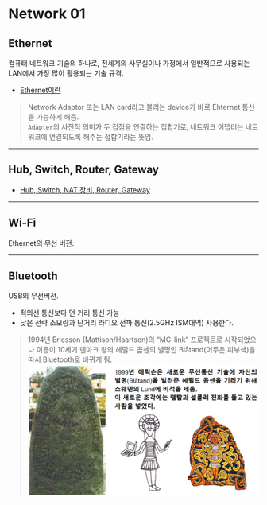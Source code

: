 # Network 01

## Ethernet

컴퓨터 네트워크 기술의 하나로, 전세계의 사무실이나 가정에서 일반적으로 사용되는 LAN에서 가장 많이 활용되는 기술 규격.

* [Ethernet이란](https://dsaint31.tistory.com/entry/CE-Ethernet)

> Network Adaptor 또는 LAN card라고 불리는 device가 바로 Ehternet 통신을 가능하게 해줌.  
> `Adapter`의 사전적 의미가 두 접점을 연결하는 접합기로, 네트워크 어댑터는 네트워크에 연결되도록 해주는 접합기라는 뜻임.

---

## Hub, Switch, Router, Gateway

* [Hub, Switch, NAT 장비, Router, Gateway](https://dsaint31.tistory.com/entry/Hub-Switch-Router-%EA%B3%B5%EC%9C%A0%EA%B8%B0NAT%EC%9E%A5%EB%B9%84)

---

## Wi-Fi

Ethernet의 무선 버전.

---

## Bluetooth

USB의 무선버전.

* 적외선 통신보다 먼 거리 통신 가능
* 낮은 전략 소모량과 단거리 라디오 전파 통신(2.5GHz ISM대역) 사용한다.

> 1994년 Ericsson (Mattison/Haartsen)의 “MC-link” 프로젝트로 시작되었으나 이름이 10세기 덴마크 왕의 헤럴드 곰센의 별명인 Blåtand(어두운 피부색)을 따서 Bluetooth로 바뀌게 됨.  
> ![bluetooth](img/bluetooth.png)
